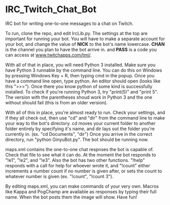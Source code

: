 # IRC_Twitch_Chat_Bot

IRC bot for writing one-to-one messages to a chat on Twitch.

To run, clone the repo, and edit IrcLib.py. The settings at the top are important for running your bot. You will have to make a separate account for your bot, and change the value of **NICK** to the bot's name lowercase. **CHAN** is the channel you plan to have the bot arrive in. and **PASS** is a code you can access at www.twitchapps.com/tmi/.

With all of that in place, you will need Python 3 installed. Make sure you have Python 3 runnable by the command line. You can do this on Windows by pressing Windows Key + R, then typing cmd in the popup. Once you have a command line open, type python. An editor should open (looks like this ">>>"). Once there you know python of some kind is successfully installed. To check if you're running Python 3, try "print(5)" and "print 5". The version with the parentheses shoud work in Python 3 and the one without should fail (this is from an older version). 

With all of this in place, you're almost ready to run. Check your settings, and if they all check out, then use "cd" and "dir" from the command line to make your way to the bot's directory. cd moves your current folder to another folder entirely by specifying it's name, and dir lays out the folder you're currently in. (ex. "cd Documents", "dir") Once you arrive in the correct directory, run "python GinyuBot.py". The bot should be running now.

maps.xml contains the one-to-one chat respnses the bot is capable of. Check that file to see what it can do. At the moment the bot responds to "!e1", "!e2", and "!e3". Also the bot has two other functions. "!help" responds with a call for help for whoever wrote it, and "!count" either increments a number count if no number is given after, or sets the count to whatever number is given (ex. "!count", "!count 3").

By editing maps.xml, you can make commands of your very own. Macros like Kappa and PogChamp are available as responses by typing their full name. When the bot posts them the image will show. Have fun!

